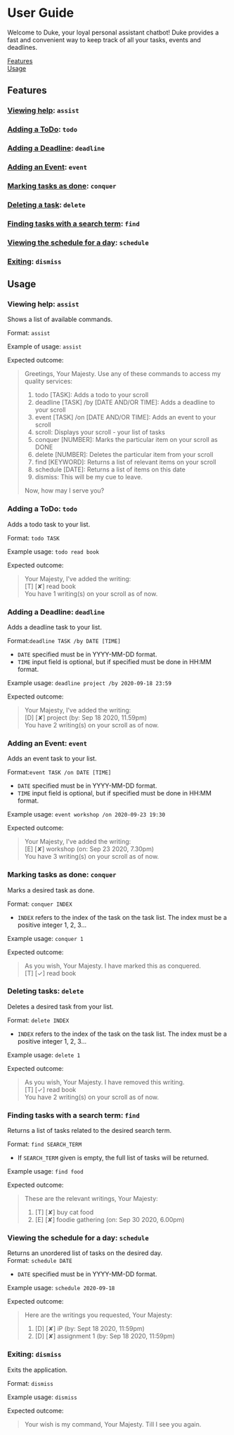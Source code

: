 # User Guide
Welcome to Duke, your loyal personal assistant chatbot! 
Duke provides a fast and convenient way to keep track of all your tasks, events and deadlines.

[Features](#features)  
[Usage](#usage)

## Features 

### [Viewing help](#help): `assist` 

### [Adding a ToDo](#todo): `todo` 

### [Adding a Deadline](#deadline): `deadline` 

### [Adding an Event](#event): `event` 

### [Marking tasks as done](#done): `conquer` 

### [Deleting a task](#delete): `delete` 

### [Finding tasks with a search term](#find): `find` 

### [Viewing the schedule for a day](#schedule): `schedule` 

### [Exiting](#exit): `dismiss` 

## Usage

### <a name="help"> Viewing help:</a> `assist`
Shows a list of available commands. 

Format: `assist`

Example of usage: `assist`

Expected outcome:
>Greetings, Your Majesty.
>Use any of these commands to access my quality services:
>1. todo [TASK]: Adds a todo to your scroll
>2. deadline [TASK] /by [DATE AND/OR TIME]: Adds a deadline to your scroll
>3. event [TASK] /on [DATE AND/OR TIME]: Adds an event to your scroll
>4. scroll: Displays your scroll - your list of tasks
>5. conquer [NUMBER]: Marks the particular item on your scroll as DONE
>6. delete [NUMBER]: Deletes the particular item from your scroll
>7. find [KEYWORD]: Returns a list of relevant items on your scroll
>8. schedule [DATE]: Returns a list of items on this date
>9. dismiss: This will be my cue to leave.  
>
>Now, how may I serve you?

### <a name="todo">Adding a ToDo</a>: `todo`
Adds a todo task to your list.

Format: `todo TASK`

Example usage: `todo read book`

Expected outcome:
>Your Majesty, I've added the writing:  
>[T] [✘] read book  
>You have 1 writing(s) on your scroll as of now.

### <a name="deadline">Adding a Deadline</a>: `deadline`
Adds a deadline task to your list.  

Format:`deadline TASK /by DATE [TIME]`  
* `DATE` specified must be in YYYY-MM-DD format.
* `TIME` input field is optional, but if specified must be done in HH:MM format.  

Example usage: `deadline project /by 2020-09-18 23:59`  

Expected outcome:
>Your Majesty, I've added the writing:  
>[D] [✘] project (by: Sep 18 2020, 11.59pm)  
>You have 2 writing(s) on your scroll as of now.  

### <a name="event">Adding an Event</a>: `event`  
Adds an event task to your list.  

Format:`event TASK /on DATE [TIME]`  
* `DATE` specified must be in YYYY-MM-DD format.
* `TIME` input field is optional, but if specified must be done in HH:MM format.  

Example usage: `event workshop /on 2020-09-23 19:30`  

Expected outcome:
>Your Majesty, I've added the writing:  
>[E] [✘] workshop (on: Sep 23 2020, 7.30pm)  
>You have 3 writing(s) on your scroll as of now.   

### <a name="done">Marking tasks as done</a>: `conquer`
Marks a desired task as done.  

Format: `conquer INDEX`  
* `INDEX` refers to the index of the task on the task list. The index must be a positive integer 1, 2, 3... 

Example usage: `conquer 1` 

Expected outcome:
>As you wish, Your Majesty. I have marked this as conquered.  
>[T] [✓] read book 

### <a name="delete">Deleting tasks</a>: `delete`
Deletes a desired task from your list.    

Format: `delete INDEX`  
* `INDEX` refers to the index of the task on the task list. The index must be a positive integer 1, 2, 3... 

Example usage: `delete 1`

Expected outcome:
>As you wish, Your Majesty. I have removed this writing.  
>[T] [✓] read book   
>You have 2 writing(s) on your scroll as of now.  

### <a name="find">Finding tasks with a search term</a>: `find`  
Returns a list of tasks related to the desired search term.   

Format: `find SEARCH_TERM`  
* If `SEARCH_TERM` given is empty, the full list of tasks will be returned.

Example usage: `find food`

Expected outcome: 
>These are the relevant writings, Your Majesty:  
>1. [T] [✘] buy cat food  
>2. [E] [✘] foodie gathering (on: Sep 30 2020, 6.00pm)  

### <a name="schedule">Viewing the schedule for a day</a>: `schedule`  
Returns an unordered list of tasks on the desired day.   
Format: `schedule DATE`  
* `DATE` specified must be in YYYY-MM-DD format.

Example usage: `schedule 2020-09-18`

Expected outcome: 
>Here are the writings you requested, Your Majesty:  
>1. [D] [✘] iP (by: Sept 18 2020, 11:59pm)  
>2. [D] [✘] assignment 1 (by: Sep 18 2020, 11:59pm)  


### <a name="exit">Exiting</a>: `dismiss`
Exits the application.  

Format: `dismiss`

Example usage: `dismiss`

Expected outcome: 
> Your wish is my command, Your Majesty. Till I see you again.




